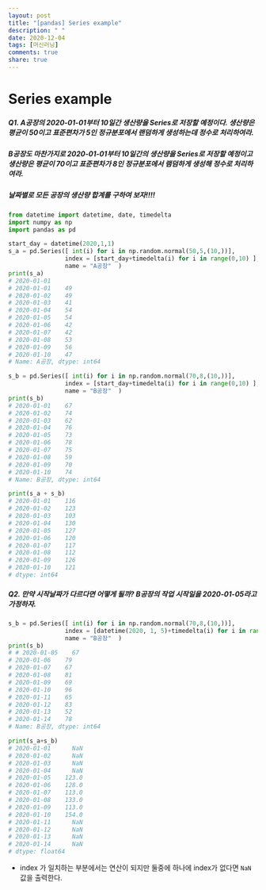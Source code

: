 ```yaml
---
layout: post
title: "[pandas] Series example"
description: " "
date: 2020-12-04
tags: [머신러닝]
comments: true
share: true
---
```


# Series example

##### Q1.  A공장의 2020-01-01부터 10일간 생산량을 Series로 저장할 예정이다. 생산량은 평균이 50이고 표준편차가 5인 정규분포에서 랜덤하게 생성하는데 정수로 처리하여라.

##### B공장도 마찬가지로 2020-01-01부터 10일간의 생산량을 Series로 저장할 예정이고 생산량은 평균이 70이고 표준편차가 8인 정규분포에서 램덤하게 생성해 정수로 처리하여라.

##### 날짜별로 모든 공장의 생산량 합계를 구하여 보자!!!!

```python
from datetime import datetime, date, timedelta
import numpy as np
import pandas as pd

start_day = datetime(2020,1,1)
s_a = pd.Series([ int(i) for i in np.random.normal(50,5,(10,))],
                index = [start_day+timedelta(i) for i in range(0,10) ], 
                name = "A공장"  )  
print(s_a)
# 2020-01-01
# 2020-01-01    49
# 2020-01-02    49
# 2020-01-03    41
# 2020-01-04    54
# 2020-01-05    54
# 2020-01-06    42
# 2020-01-07    42
# 2020-01-08    53
# 2020-01-09    56
# 2020-01-10    47
# Name: A공장, dtype: int64
```

```python
s_b = pd.Series([ int(i) for i in np.random.normal(70,8,(10,))],
                index = [start_day+timedelta(i) for i in range(0,10) ], 
                name = "B공장"  )
print(s_b)
# 2020-01-01    67
# 2020-01-02    74
# 2020-01-03    62
# 2020-01-04    76
# 2020-01-05    73
# 2020-01-06    78
# 2020-01-07    75
# 2020-01-08    59
# 2020-01-09    70
# 2020-01-10    74
# Name: B공장, dtype: int64
```

```python
print(s_a + s_b)
# 2020-01-01    116
# 2020-01-02    123
# 2020-01-03    103
# 2020-01-04    130
# 2020-01-05    127
# 2020-01-06    120
# 2020-01-07    117
# 2020-01-08    112
# 2020-01-09    126
# 2020-01-10    121
# dtype: int64
```



##### Q2. 만약 시작날짜가 다르다면 어떻게 될까? B공장의  작업 시작일을 2020-01-05라고 가정하자.

```python
s_b = pd.Series([ int(i) for i in np.random.normal(70,8,(10,))],
                index = [datetime(2020, 1, 5)+timedelta(i) for i in range(0,10) ], 
                name = "B공장"  )
print(s_b)
# # 2020-01-05    67
# 2020-01-06    79
# 2020-01-07    67
# 2020-01-08    81
# 2020-01-09    69
# 2020-01-10    96
# 2020-01-11    65
# 2020-01-12    83
# 2020-01-13    52
# 2020-01-14    78
# Name: B공장, dtype: int64
```

```python
print(s_a+s_b)
# 2020-01-01      NaN
# 2020-01-02      NaN
# 2020-01-03      NaN
# 2020-01-04      NaN
# 2020-01-05    123.0
# 2020-01-06    128.0
# 2020-01-07    113.0
# 2020-01-08    133.0
# 2020-01-09    113.0
# 2020-01-10    154.0
# 2020-01-11      NaN
# 2020-01-12      NaN
# 2020-01-13      NaN
# 2020-01-14      NaN
# dtype: float64
```

* index 가 일치하는 부분에서는 연산이 되지만 둘중에 하나에 index가 없다면 `NaN` 값을 출력한다.




